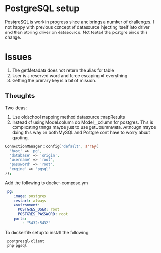 # PostgreSQL setup

PostgreSQL is work in progress since and brings a number of challenges. I not happy with previous concept of datasource injecting itself into driver and then storing driver on datasource. Not tested the postgre since this change.

Issues
======
1. The getMetadata does not return the alias for table
2. User is a reserved word and force escaping of everything
3. Getting the primary key is a bit of mission.


## Thoughts

Two ideas:

1. Use oldschool mapping method datasource::mapResults
2. Instead of using Model.column do Model__column for postgres. This is complicating things maybe just to use getColumnMeta. Although maybe doing this way on both MySQL and Postgre dont have to worry about quoting.

```php
ConnectionManager::config('default', array(
  'host' => 'pg',
  'database' => 'origin',
  'username' => 'root',
  'password' => 'root',
  'engine' => 'pgsql'
));
```

Add the following to docker-compose.yml

```yml
 pg:
    image: postgres
    restart: always
    environment:
      POSTGRES_USER: root
      POSTGRES_PASSWORD: root
    ports:
        - "5432:5432"
```

To dockerfile setup to install the following

```
 postgresql-client
 php-pgsql
```